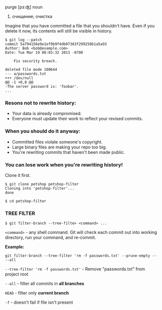 purge
[pɜːʤ] 
noun
1) очищение; очистка

Imagine that you have committed a file that you shouldn't have. Even if you delete it now, its contents will still be visible in history.
```
$ git log --patch
commit 5a794156e9e1ef9b9f4db07363f299258b1a5a93
Author: Bob <bob@example.com>
Date: Tue Mar 19 00:03:32 2013 -0700

    Fix security breach.

deleted file mode 100644
--- a/passwords.txt
+++ /dev/null
@@ -1 +0,0 @@
-The server password is: 'foobar'.
...
```
### Resons not to rewrite history:
* Your data is already compromised.
* Everyone must update their work to reflect your revised commits.

### When you should do it anyway:
* Committed files violate someone's copyright.
* Large binary files are making your repo too big.
* You're rewriting commits that haven't been made public.

### You can lose work when you're rewriting history!

Clone it first.
```
$ git clone petshop petshop-filter
Cloning into 'petshop-filter'...
done

$ cd petshop-filter
```
### TREE FILTER
```
$ git filter-branch --tree-filte> <command> ...
```
`<command>` - any shell command. Git will check each commit out into working directory, run your command, and re-commit.

**Example:**
```
git filter-branch --tree-filter 'rm -f passwords.txt' --prune-empty -- --all
```
`--tree-filter 'rm -f passwords.txt'` - Remove "passwords.txt" from project root

`--all` - filter all commits in **all branches**

`HEAD` - filter only **current branch**

`-f` - doesn't fail if file isn't present